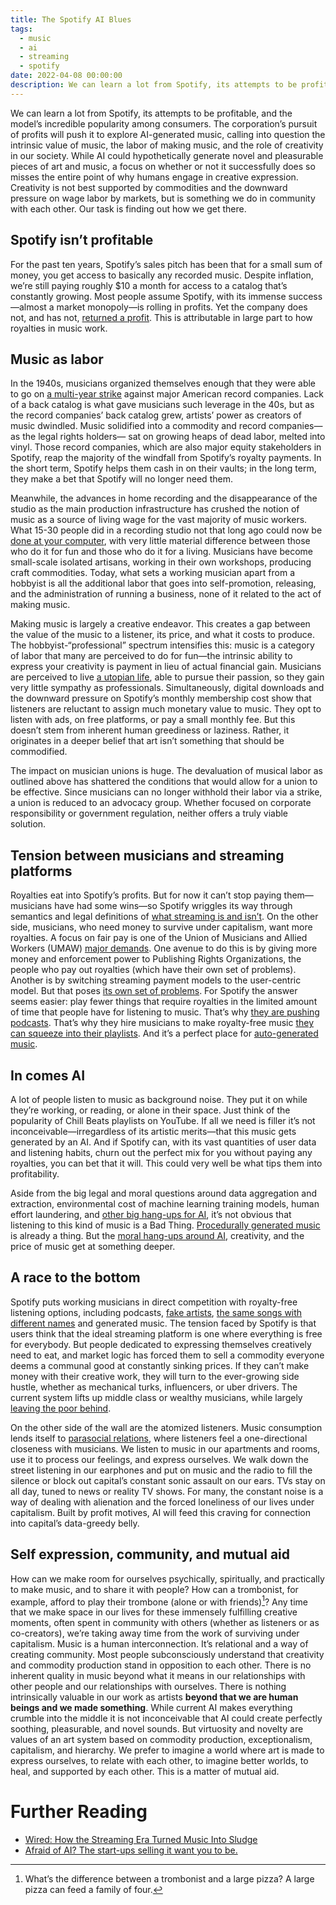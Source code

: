 ```yaml
---
title: The Spotify AI Blues
tags:
  - music
  - ai
  - streaming
  - spotify
date: 2022-04-08 00:00:00
description: We can learn a lot from Spotify, its attempts to be profitable, and the model’s incredible popularity among consumers. The corporation’s pursuit of profits will push it to explore AI-generated music, calling into question the intrinsic value of music, the labor of making music, and the role of creativity in our society. While AI could hypothetically generate novel and pleasurable pieces of art and music, a focus on whether or not it successfully does so misses the entire point of why humans engage in creative expression. Creativity is not best supported by commodities and the downward pressure on wage labor by markets, but is something we do in community with each other. Our task is finding out how we get there.
---
```


We can learn a lot from Spotify, its attempts to be profitable, and the model’s incredible popularity among consumers. The corporation’s pursuit of profits will push it to explore AI-generated music, calling into question the intrinsic value of music, the labor of making music, and the role of creativity in our society. While AI could hypothetically generate novel and pleasurable pieces of art and music, a focus on whether or not it successfully does so misses the entire point of why humans engage in creative expression. Creativity is not best supported by commodities and the downward pressure on wage labor by markets, but is something we do in community with each other. Our task is finding out how we get there.

## Spotify isn’t profitable

For the past ten years, Spotify’s sales pitch has been that for a small sum of money, you get access to basically any recorded music. Despite inflation, we’re still paying roughly $10 a month for access to a catalog that’s constantly growing. Most people assume Spotify, with its immense success—almost a market monopoly—is rolling in profits. Yet the company does not, and has not, [returned a profit](https://www.statista.com/statistics/244990/spotifys-revenue-and-net-income/). This is attributable in large part to how royalties in music work.

## Music as labor

In the 1940s, musicians organized themselves enough that they were able to go on [a multi-year strike](https://en.wikipedia.org/wiki/1942%E2%80%931944_musicians%27_strike) against major American record companies. Lack of a back catalog is what gave musicians such leverage in the 40s, but as the record companies’ back catalog grew, artists’ power as creators of music dwindled. Music solidified into a commodity and record companies—as the legal rights holders— sat on growing heaps of dead labor, melted into vinyl. Those record companies, which are also major equity stakeholders in Spotify, reap the majority of the windfall from Spotify’s royalty payments. In the short term, Spotify helps them cash in on their vaults; in the long term, they make a bet that Spotify will no longer need them.

Meanwhile, the advances in home recording and the disappearance of the studio as the main production infrastructure has crushed the notion of music as a source of living wage for the vast majority of music workers. What 15-30 people did in a recording studio not that long ago could now be [done at your computer](https://twitter.com/dada_drummer/status/1637850119595868160), with very little material difference between those who do it for fun and those who do it for a living. Musicians have become small-scale isolated artisans, working in their own workshops, producing craft commodities. Today, what sets a working musician apart from a hobbyist is all the additional labor that goes into self-promotion, releasing, and the administration of running a business, none of it related to the act of making music.

Making music is largely a creative endeavor. This creates a gap between the value of the music to a listener, its price, and what it costs to produce. The hobbyist-“professional” spectrum intensifies this: music is a category of labor that many are perceived to do for fun—the intrinsic ability to express your creativity is payment in lieu of actual financial gain. Musicians are perceived to live [a utopian life](https://www.e-flux.com/journal/104/298663/another-art-world-part-2-utopia-of-freedom-as-a-market-value/), able to pursue their passion, so they gain very little sympathy as professionals. Simultaneously, digital downloads and the downward pressure on Spotify’s monthly membership cost show that listeners are reluctant to assign much monetary value to music. They opt to listen with ads, on free platforms, or pay a small monthly fee. But this doesn’t stem from inherent human greediness or laziness. Rather, it originates in a deeper belief that art isn’t something that should be commodified.

The impact on musician unions is huge. The devaluation of musical labor as outlined above has shattered the conditions that would allow for a union to be effective. Since musicians can no longer withhold their labor via a strike, a union is reduced to an advocacy group. Whether focused on corporate responsibility or government regulation, neither offers a truly viable solution.

## Tension between musicians and streaming platforms

Royalties eat into Spotify’s profits. But for now it can’t stop paying them—musicians have had some wins—so Spotify wriggles its way through semantics and legal definitions of [what streaming is and isn’t](https://dadadrummer.substack.com/p/what-is-a-stream-anyway). On the other side, musicians, who need money to survive under capitalism, want more royalties. A focus on fair pay is one of the Union of Musicians and Allied Workers (UMAW) [major demands](https://www.unionofmusicians.org/justice-at-spotify). One avenue to do this is by giving more money and enforcement power to Publishing Rights Organizations, the people who pay out royalties (which have their own set of problems). Another is by switching streaming payment models to the user-centric model. But that poses [its own set of problems](https://cnm.fr/en/studies/impact-of-online-music-streaming-services-adopting-the-ucps/). For Spotify the answer seems easier: play fewer things that require royalties in the limited amount of time that people have for listening to music. That’s why [they are pushing podcasts](https://www.daveedwards.co/writing/streamings-endgame/). That’s why they hire musicians to make royalty-free music [they can squeeze into their playlists](https://www.ecoustics.com/articles/fake-artists-problem/). And it’s a perfect place for [auto-generated music](https://jaimebrooks.substack.com/p/this-is-what-youll-pay-for).

## In comes AI

A lot of people listen to music as background noise. They put it on while they’re working, or reading, or alone in their space. Just think of the popularity of Chill Beats playlists on YouTube. If all we need is filler it’s not inconceivable—irregardless of its artistic merits—that this music gets generated by an AI. And if Spotify can, with its vast quantities of user data and listening habits, churn out the perfect mix for you without paying any royalties, you can bet that it will. This could very well be what tips them into profitability.

Aside from the big legal and moral questions around data aggregation and extraction, environmental cost of machine learning training models, human effort laundering, and [other big hang-ups for AI](https://znetwork.org/znetarticle/artificial-intelligence-friend-or-foe/), it’s not obvious that listening to this kind of music is a Bad Thing. [Procedurally generated music](https://generativemusic.com/) is already a thing. But the [moral hang-ups around AI](https://www.nytimes.com/2023/03/08/opinion/noam-chomsky-chatgpt-ai.html?unlocked_article_code=VXCTZTvo1ciEezRj03GpuxI_VBzbfJfnKm7xAFOclqwZ0YVDusZu36Dc5r9r8meS8vG7CXxT2dvTGxlnjy2dLBITWw3hFJl7xaNw0F0TBr5QPqvGnRXmvje-kFpwXFDTAAeBXMo6JaAOjbcIXDHMNLyZpofAF2F05CyE1Ftxa0IWUg1Xfy13Rmh3J-pHOpRvsChDrH5A4HnYR7nHaNhMmm4bkANBL4t4iOvSxH00McOfT3ugee81pLZOcLgCqS_OFWt9ZP3QXCn3T7EqJ1uTIX8ewPmqz0iegh_gOz89X8qSatynTX_OGaqBzRlSFaNuyxKgPYqNpggNj2mtRyR__cY&smid=url-share), creativity, and the price of music get at something deeper.

## A race to the bottom

Spotify puts working musicians in direct competition with royalty-free listening options, including podcasts, [fake artists](https://www.ecoustics.com/articles/fake-artists-problem/), [the same songs with different names](https://twitter.com/adamfaze/status/1648434730562637824) and generated music. The tension faced by Spotify is that users think that the ideal streaming platform is one where everything is free for everybody. But people dedicated to expressing themselves creatively need to eat, and market logic has forced them to sell a commodity everyone deems a communal good at constantly sinking prices. If they can’t make money with their creative work, they will turn to the ever-growing side hustle, whether as mechanical turks, influencers, or uber drivers. The current system lifts up middle class or wealthy musicians, while largely [leaving the poor behind](https://www.theguardian.com/culture/2022/dec/10/huge-decline-working-class-people-arts-reflects-society).

On the other side of the wall are the atomized listeners. Music consumption lends itself to [parasocial relations](https://en.wikipedia.org/wiki/Parasocial_interaction), where listeners feel a one-directional closeness with musicians. We listen to music in our apartments and rooms, use it to process our feelings, and express ourselves. We walk down the street listening in our earphones and put on music and the radio to fill the silence or block out capital’s constant sonic assault on our ears. TVs stay on all day, tuned to news or reality TV shows. For many, the constant noise is a way of dealing with alienation and the forced loneliness of our lives under capitalism. Built by profit motives, AI will feed this craving for connection into capital’s data-greedy belly.

## Self expression, community, and mutual aid

How can we make room for ourselves psychically, spiritually, and practically to make music, and to share it with people? How can a trombonist, for example, afford to play their trombone (alone or with friends)[^1]? Any time that we make space in our lives for these immensely fulfilling creative moments, often spent in community with others (whether as listeners or as co-creators), we’re taking away time from the work of surviving under capitalism. Music is a human interconnection. It’s relational and a way of creating community. Most people subconsciously understand that creativity and commodity production stand in opposition to each other. There is no inherent quality in music beyond what it means in our relationships with other people and our relationships with ourselves. There is nothing intrinsically valuable in our work as artists **beyond that we are human beings and we made something**. While current AI makes everything crumble into the middle it is not inconceivable that AI could create perfectly soothing, pleasurable, and novel sounds. But virtuosity and novelty are values of an art system based on commodity production, exceptionalism, capitalism, and hierarchy. We prefer to imagine a world where art is made to express ourselves, to relate with each other, to imagine better worlds, to heal, and supported by each other. This is a matter of mutual aid.

[^1]: What’s the difference between a trombonist and a large pizza? A large pizza can feed a family of four.

# Further Reading
* [Wired: How the Streaming Era Turned Music Into Sludge](https://www.wired.com/story/plaintext-how-the-streaming-era-turned-music-into-sludge/)
* [Afraid of AI? The start-ups selling it want you to be.](https://www.latimes.com/business/technology/story/2023-03-31/column-afraid-of-ai-the-startups-selling-it-want-you-to-be)
